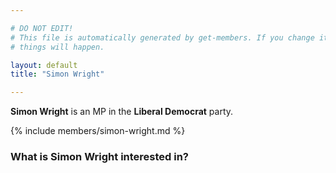 ```yaml
---

# DO NOT EDIT!
# This file is automatically generated by get-members. If you change it, bad
# things will happen.

layout: default
title: "Simon Wright"

---
```


**Simon Wright** is an MP in the **Liberal Democrat** party.

{% include members/simon-wright.md %}

### What is Simon Wright interested in?


